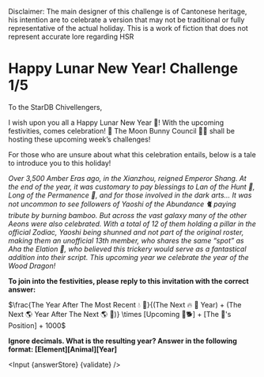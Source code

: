 ﻿<script>
    export let answerStore;
    export let validate;

    import Input from "$lib/Input.svelte";
</script>

<div class="markdown">

Disclaimer: The main designer of this challenge is of Cantonese heritage, his intention are to celebrate a version that may not be traditional or fully representative of the actual holiday. This is a work of fiction that does not represent accurate lore regarding HSR

# Happy Lunar New Year! Challenge 1/5

To the StarDB Chivellengers,

I wish upon you all a Happy Lunar New Year 🧧! With the upcoming festivities, comes celebration! 🎉 The Moon Bunny Council 🌙🐇 shall be hosting these upcoming week’s challenges!

For those who are unsure about what this celebration entails, below is a tale to introduce you to this holiday!

_Over 3,500 Amber Eras ago, in the Xianzhou, reigned Emperor Shang. At the end of the year, it was customary to pay blessings to Lan of the Hunt 🐏, Long of the Permanence 🐉, and for those involved in the dark arts… It was not uncommon to see followers of Yaoshi of the Abundance 🐈‍ paying tribute by burning bamboo. But across the vast galaxy many of the other Aeons were also celebrated. With a total of 12 of them holding a pillar in the official Zodiac, Yaoshi being shunned and not part of the original roster, making them an unofficial 13th member, who shares the same “spot” as Aha the Elation 🐇, who believed this trickery would serve as a fantastical addition into their script. This upcoming year we celebrate the year of the Wood Dragon!_

**To join into the festivities, please reply to this invitation with the correct answer:**

$\frac{The Year After The Most Recent 💧 🐀}{(The Next 🔥 🐍 Year) + (The Next 🌎 Year After The Next 🌎 🐓)} \times [Upcoming 🤘🐕] + [The 🐅's Position] + 1000$

**Ignore decimals. What is the resulting year? Answer in the following format: [Element][Animal][Year]**

</div>

<Input {answerStore} {validate} />
